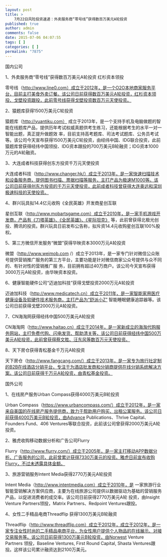 ```yaml
---
layout: post
title: >
    7月22日风险投资速递：外卖服务商“零号线”获得数百万美元A轮投资
published: true
author: admin
comments: false
date: 2015-07-06 04:07:55
tags: [ ]
categories: [ ]
permalink: "7875"
---
```



国内公司 

1、外卖服务商“零号线”获得数百万美元A轮投资 红杉资本领投

零号线（http://www.line0.com）成立于2012年，是一个O2O本地商家服务平台，目前主打美食外卖订餐。该公司日前获得数百万美元A轮投资，红杉资本领投、戈壁投资跟投，此前零号线获得戈壁投资数百万元天使投资。

2、猿题库获得1500万美元C轮投资

猿题库（http://yuantiku.com） 成立于2013年，是一个支持手机及电脑做题的智能在线题库产品，提供历年考试权威真题供考生练习，还能根据考生的水平一对一智能出题，真正提升做题效 率，目前支持高考题库、司法考试题库、公务员考试等。该公司今天宣布获得1500万美元C轮投资，由经纬中国、IDG联合投资，此前猿题库曾获得经纬中国领投、IDG资本跟投的700万美元B轮融资；IDG资本1000万元的A轮融资。

3、大连成者科技获得创东方投资千万元天使投资

大连成者科技（http://www.changer.hk/）成立于2013年，是一家快速扫描技术和设备服务商，提供图书扫描、票据扫描等服务，主打产品为极速M1000等。该公司日前获得创东方投资的千万元天使投资，此前成者科技曾获得大连奥远和深圳极速科技的天使投资。

4、群兴玩具拟14.4亿元收购《全民英雄》开发商星创互联

星创互联（http://www.mobartsgame.com）成立于2010年，是一家手机游戏开发商，产品有《刀塔英雄》、《全民英雄》、《星际坦克》 等，此前曾获得北极光创投、腾讯的投资。群兴玩具日前发布公告称，拟斥资14.4元收购星创互联100%股权。

5、第三方微信开发服务“微盟”获得华映资本3000万元A轮投资

微盟（http://www.weimob.com /）成立于2013年，是一家专门针对微信公众账号提供营销推广服务的第三方平台，主要功能是针对微信商家公众号提供与众不同的、有针对性的营销推广服 务，目前拥有超过40万商户。该公司今天宣布获得3000万元A轮投资，由华映资本投资。

6、健康智能硬件公司“迈迪加科技”获得戈壁投资2000万元A轮投资

迈迪加科技（http://www.medicatech.cn）成立于2011年，是一家智能家用医疗健康设备及软硬件技术服务商，主打产品为“舒派小Z” 智能睡眠健康追踪器等。该公司日前获得戈壁2000万元A轮投资。

7、CN海淘网获得经纬中国500万美元A轮投资

CN海淘网（http://www.haitao.cn）成立于2014年，是一家新成立的海淘代购服务网站，主打免费代购、闪电发货、帮助清关等，该公司日前获得经纬中国500万美元A轮投资，此前曾获得蔡文胜、汪东风等数百万元天使投资。

8、天下房仓获得青松基金千万元A轮投资

天下房仓（http://www.fangcang.com/）成立于2013年，是一家专为旅行社定制的B2B在线酒店分销平台，专注于为酒店批发商和分销商提供在线分销系统解决方案。该公司日前获得千万元A轮投资，由青松基金投资。

国外公司

1、在线房产服务Urban Compass获得4000万美元B轮投资

Urban Compass（https://www.urbancompass.com/）成立于2012年，是一家来自美国的在线房产服务提供商，致力于帮助用户购买、出租公寓服务。该公司日前获得4000万美元B轮投资，由Advance Publications、Thrive Capital、Founders Fund、406 Ventures等联合投资，此前该公司曾获得2000万美元A轮投资。

2、雅虎收购移动数据分析和广告公司Flurry

Flurry（http://www.flurry.com/）成立于2005年，是一家主打移动APP数据分析、广告服务的公司，此前曾累计获得7330万美元的投资。雅虎日前宣布收购Flurry，不过未透露具体金额。

3、旅游营销服务Intent Media获得2770万美元A轮投资

Intent Media（http://www.intentmedia.com）成立于2010年，是 一家旅游行业智能营销解决方案供应商，主要为在线旅游公司提供以数据驱动为基础的营销服务产品，以促进消费者的成交率。该公司日前获得2770万美元A轮 投资，由Insight Venture Partners领投，Matrix Partners、Redpoint Ventures跟投。

4、女性二手精品电商Threadflip 获得1300万美元B轮融资

Threadflip（http://www.threadflip.com）成立于2012年，成立于2012年，是一家专注女性时尚的二手精品电商平台，为女性用户提供个人物品的在线展示、对接交易服务等。该公司日前获得1300万美元B轮投资，由Norwest Venture Partners 领投，Baseline Ventures, First Round Capital, Shasta Ventures跟投。这样该公司累计融资达到2100万美元。